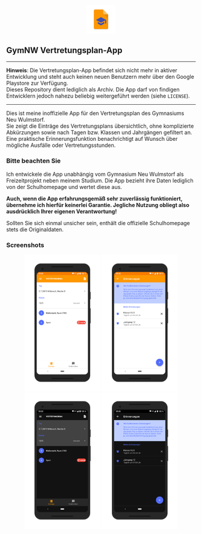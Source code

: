 <div align="center">
	<div><img src="artwork/logo-512x512.png" width="15%"/></div>
</div>

## GymNW Vertretungsplan-App

---
**Hinweis**: Die Vertretungsplan-App befindet sich nicht mehr in 
aktiver Entwicklung und steht auch keinen neuen Benutzern mehr über den 
Google Playstore zur Verfügung.  
Dieses Repository dient lediglich als Archiv. Die App darf von findigen 
Entwicklern jedoch nahezu beliebig weitergeführt werden (siehe `LICENSE`).

---

Dies ist meine inoffizielle App für den Vertretungsplan des Gymnasiums Neu Wulmstorf.  
Sie zeigt die Einträge des Vertretungsplans übersichtlich, ohne komplizierte Abkürzungen sowie nach Tagen bzw. Klassen und Jahrgängen gefiltert an. Eine praktische Erinnerungsfunktion benachrichtigt auf Wunsch über mögliche Ausfälle oder Vertretungsstunden.


### Bitte beachten Sie

Ich entwickele die App unabhängig vom Gymnasium Neu Wulmstorf als Freizeitprojekt neben meinem Studium. Die App bezieht ihre Daten lediglich von der Schulhomepage und wertet diese aus.

**Auch, wenn die App erfahrungsgemäß sehr zuverlässig funktioniert, übernehme ich hierfür keinerlei Garantie. Jegliche Nutzung obliegt also ausdrücklich Ihrer eigenen Verantwortung!**  

Sollten Sie sich einmal unsicher sein, enthält die offizielle Schulhomepage stets die Originaldaten.

### Screenshots

<div align="center">
	<img src="artwork/screenshots/screener1_transparent.png" width="40%"/>
	<img src="artwork/screenshots/screener2_transparent.png" width="40%"/>
	<img src="artwork/screenshots/screener3_transparent.png" width="40%"/>
	<img src="artwork/screenshots/screener4_transparent.png" width="40%"/>
</div>